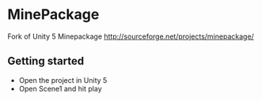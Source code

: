 # MinePackage
Fork of Unity 5 Minepackage http://sourceforge.net/projects/minepackage/

## Getting started
 
 * Open the project in Unity 5
 * Open Scene1 and hit play
